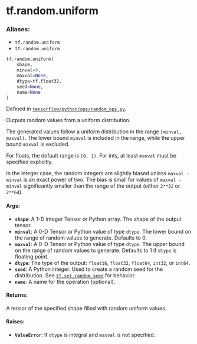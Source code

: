 <div itemscope itemtype="http://developers.google.com/ReferenceObject">
<meta itemprop="name" content="tf.random.uniform" />
<meta itemprop="path" content="Stable" />
</div>

# tf.random.uniform

### Aliases:

* `tf.random.uniform`
* `tf.random_uniform`

``` python
tf.random.uniform(
    shape,
    minval=0,
    maxval=None,
    dtype=tf.float32,
    seed=None,
    name=None
)
```



Defined in [`tensorflow/python/ops/random_ops.py`](/code/stable/tensorflow/python/ops/random_ops.py).

Outputs random values from a uniform distribution.

The generated values follow a uniform distribution in the range
`[minval, maxval)`. The lower bound `minval` is included in the range, while
the upper bound `maxval` is excluded.

For floats, the default range is `[0, 1)`.  For ints, at least `maxval` must
be specified explicitly.

In the integer case, the random integers are slightly biased unless
`maxval - minval` is an exact power of two.  The bias is small for values of
`maxval - minval` significantly smaller than the range of the output (either
`2**32` or `2**64`).

#### Args:

* <b>`shape`</b>: A 1-D integer Tensor or Python array. The shape of the output tensor.
* <b>`minval`</b>: A 0-D Tensor or Python value of type `dtype`. The lower bound on the
    range of random values to generate.  Defaults to 0.
* <b>`maxval`</b>: A 0-D Tensor or Python value of type `dtype`. The upper bound on
    the range of random values to generate.  Defaults to 1 if `dtype` is
    floating point.
* <b>`dtype`</b>: The type of the output: `float16`, `float32`, `float64`, `int32`,
    or `int64`.
* <b>`seed`</b>: A Python integer. Used to create a random seed for the distribution.
    See <a href="../../tf/random/set_random_seed.md"><code>tf.set_random_seed</code></a>
    for behavior.
* <b>`name`</b>: A name for the operation (optional).


#### Returns:

A tensor of the specified shape filled with random uniform values.


#### Raises:

* <b>`ValueError`</b>: If `dtype` is integral and `maxval` is not specified.